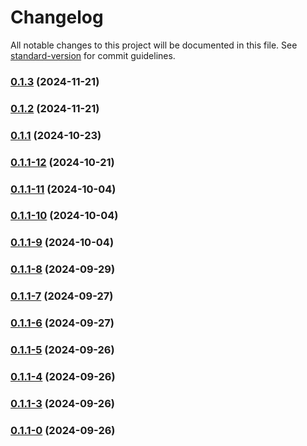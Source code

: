 # Changelog

All notable changes to this project will be documented in this file. See [standard-version](https://github.com/conventional-changelog/standard-version) for commit guidelines.

### [0.1.3](https://github.com/joabssilveira/fwork-jsts-db/compare/v0.1.2...v0.1.3) (2024-11-21)

### [0.1.2](https://github.com/joabssilveira/fwork-jsts-db/compare/v0.1.1...v0.1.2) (2024-11-21)

### [0.1.1](https://github.com/joabssilveira/fwork-jsts-db/compare/v0.1.1-12...v0.1.1) (2024-10-23)

### [0.1.1-12](https://github.com/joabssilveira/fwork-jsts-db/compare/v0.1.1-10...v0.1.1-12) (2024-10-21)

### [0.1.1-11](https://github.com/joabsilveirasl7/sl7projects/compare/v0.1.1-16...v0.1.1-11) (2024-10-04)

### [0.1.1-10](https://github.com/joabssilveira/fwork-jsts-db/compare/v0.1.1-9...v0.1.1-10) (2024-10-04)

### [0.1.1-9](https://github.com/joabssilveira/fwork-jsts-db/compare/v0.1.1-8...v0.1.1-9) (2024-10-04)

### [0.1.1-8](https://github.com/joabssilveira/fwork-jsts-db/compare/v0.1.1-7...v0.1.1-8) (2024-09-29)

### [0.1.1-7](https://github.com/joabssilveira/fwork-jsts-db/compare/v0.1.1-6...v0.1.1-7) (2024-09-27)

### [0.1.1-6](https://github.com/joabssilveira/fwork-jsts-db/compare/v0.1.1-5...v0.1.1-6) (2024-09-27)

### [0.1.1-5](https://github.com/joabssilveira/fwork-jsts-db/compare/v0.1.1-4...v0.1.1-5) (2024-09-26)

### [0.1.1-4](https://github.com/joabssilveira/fwork-jsts-db/compare/v0.1.1-3...v0.1.1-4) (2024-09-26)

### [0.1.1-3](https://github.com/joabssilveira/fwork-jsts-db/compare/v0.1.1-1...v0.1.1-3) (2024-09-26)

### [0.1.1-0](https://github.com/joabssilveira/fwork-jsts-db/compare/v0.1.1-1...v0.1.1-0) (2024-09-26)
